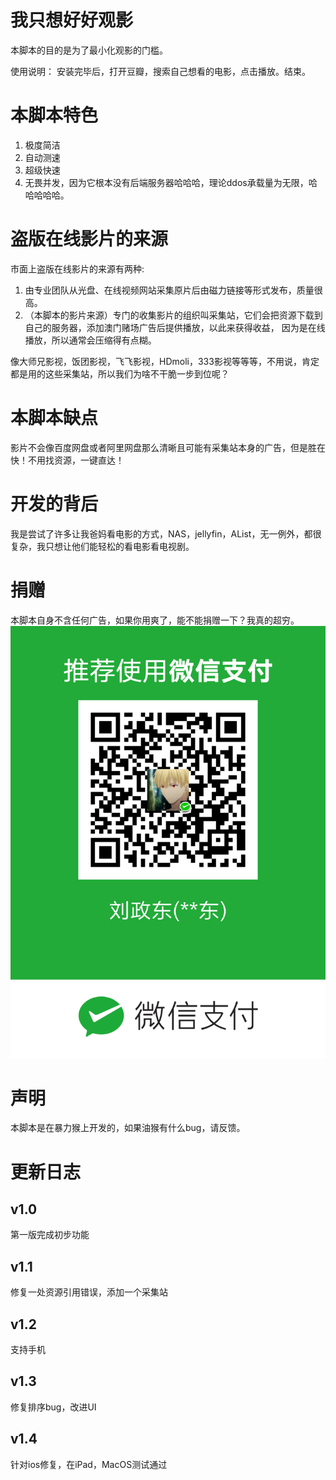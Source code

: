 <!--
 * @Author: 刘政东 735083049@qq.com
 * @Date: 2023-02-07 00:47:14
 * @LastEditors: 刘政东 735083049@qq.com
 * @LastEditTime: 2023-02-07 13:35:07
 * @FilePath: /autoMovies/README.md
 * @Description: 
 * 
 * Copyright (c) 2023 by ${git_name_email}, All Rights Reserved. 
-->
# 我只想好好观影
本脚本的目的是为了最小化观影的门槛。

使用说明：
安装完毕后，打开豆瓣，搜索自己想看的电影，点击播放。结束。

# 本脚本特色
1. 极度简洁
2. 自动测速
3. 超级快速
4. 无畏并发，因为它根本没有后端服务器哈哈哈，理论ddos承载量为无限，哈哈哈哈哈。



# 盗版在线影片的来源
市面上盗版在线影片的来源有两种:

1. 由专业团队从光盘、在线视频网站采集原片后由磁力链接等形式发布，质量很高。
2. （本脚本的影片来源）专门的收集影片的组织叫采集站，它们会把资源下载到自己的服务器，添加澳门赌场广告后提供播放，以此来获得收益，
因为是在线播放，所以通常会压缩得有点糊。


像大师兄影视，饭团影视，飞飞影视，HDmoli，333影视等等等，不用说，肯定都是用的这些采集站，所以我们为啥不干脆一步到位呢？

# 本脚本缺点
影片不会像百度网盘或者阿里网盘那么清晰且可能有采集站本身的广告，但是胜在快！不用找资源，一键直达！




# 开发的背后
我是尝试了许多让我爸妈看电影的方式，NAS，jellyfin，AList，无一例外，都很复杂，我只想让他们能轻松的看电影看电视剧。

# 捐赠
本脚本自身不含任何广告，如果你用爽了，能不能捐赠一下？我真的超穷。
![微信支付](./asset/微信二维码.png)

# 声明
本脚本是在暴力猴上开发的，如果油猴有什么bug，请反馈。



# 更新日志
## v1.0
第一版完成初步功能

## v1.1
修复一处资源引用错误，添加一个采集站

## v1.2
支持手机

## v1.3
修复排序bug，改进UI

## v1.4
针对ios修复，在iPad，MacOS测试通过

